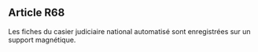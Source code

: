 Article R68
----
Les fiches du casier judiciaire national automatisé sont enregistrées sur un
support magnétique.
